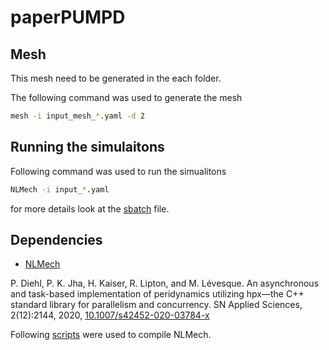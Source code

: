 # paperPUMPD

## Mesh

This mesh need to be generated in the each folder.

The following command was used to generate the mesh

```bash
mesh -i input_mesh_*.yaml -d 2
```

## Running the simulaitons 

Following command was used to run the simualitons

```bash
NLMech -i input_*.yaml 
```

for more details look at the [sbatch](https://github.com/diehlpk/paperPUMPD/blob/main/inclined/run.sbatch) file.


## Dependencies

* [NLMech](https://github.com/nonlocalmodels/NLMech)

P. Diehl, P. K. Jha, H. Kaiser, R. Lipton, and M. Lévesque. An asynchronous and task-based implementation of peridynamics utilizing hpx—the C++ standard library for parallelism and concurrency. SN Applied Sciences, 2(12):2144, 2020, [10.1007/s42452-020-03784-x](https://link.springer.com/article/10.1007%2Fs42452-020-03784-x)

Following [scripts](https://github.com/nonlocalmodels/HPCBuildInfrastructure) were used to compile NLMech.
